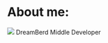 # About me:
<img src="https://avatars.githubusercontent.com/u/50278?s=20"> DreamBerd Middle Developer 
